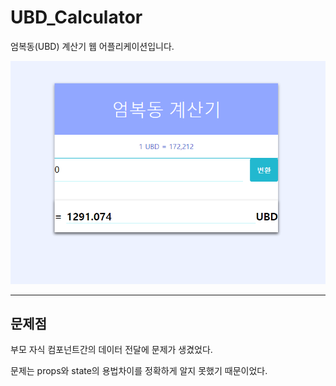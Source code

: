 # UBD_Calculator
엄복동(UBD) 계산기 웹 어플리케이션입니다.


![img](./ubd계산기.png)

***

## 문제점
부모 자식 컴포넌트간의 데이터 전달에 문제가 생겼었다.

문제는 props와 state의 용법차이를 정확하게 알지 못했기 때문이었다.

